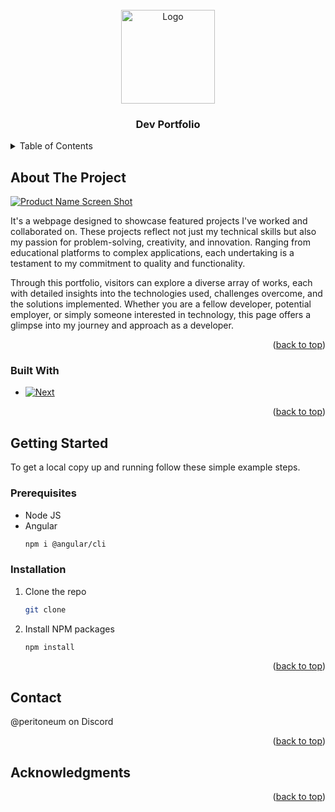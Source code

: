 <!-- PROJECT LOGO -->
<br />
<div align="center">
  <a href="#">
    <img src="https://i.imgur.com/wV2rwnO.png" alt="Logo" width="150">
  </a>

<h3 align="center">Dev Portfolio</h3>


</div>



<!-- TABLE OF CONTENTS -->
<details>
  <summary>Table of Contents</summary>
  <ol>
    <li>
      <a href="#about-the-project">About The Project</a>
      <ul>
        <li><a href="#built-with">Built With</a></li>
      </ul>
    </li>
    <li>
      <a href="#getting-started">Getting Started</a>
      <ul>
        <li><a href="#prerequisites">Prerequisites</a></li>
        <li><a href="#installation">Installation</a></li>
      </ul>
    </li>
    <li><a href="#contact">Contact</a></li>
    <li><a href="#acknowledgments">Acknowledgments</a></li>
  </ol>
</details>



<!-- ABOUT THE PROJECT -->
## About The Project

[![Product Name Screen Shot][product-screenshot]]()

It's a webpage designed to showcase featured projects I've worked and collaborated on. These projects reflect not just my technical skills but also my passion for problem-solving, creativity, and innovation. Ranging from educational platforms to complex applications, each undertaking is a testament to my commitment to quality and functionality.

Through this portfolio, visitors can explore a diverse array of works, each with detailed insights into the technologies used, challenges overcome, and the solutions implemented. Whether you are a fellow developer, potential employer, or simply someone interested in technology, this page offers a glimpse into my journey and approach as a developer.

<p align="right">(<a href="#top">back to top</a>)</p>



### Built With

* [![Next][angular-shield]][angular-url]

<p align="right">(<a href="#top">back to top</a>)</p>



<!-- GETTING STARTED -->
## Getting Started

To get a local copy up and running follow these simple example steps.

### Prerequisites

* Node JS
* Angular
  ```sh
  npm i @angular/cli
  ```

### Installation

1. Clone the repo
   ```sh
   git clone 
   ```
2. Install NPM packages
   ```sh
   npm install
   ```

<p align="right">(<a href="#top">back to top</a>)</p>


<!-- CONTACT -->
## Contact
@peritoneum on Discord

<p align="right">(<a href="#top">back to top</a>)</p>



<!-- ACKNOWLEDGMENTS -->
## Acknowledgments

<p align="right">(<a href="#top">back to top</a>)</p>



<!-- MARKDOWN LINKS & IMAGES -->
<!-- https://www.markdownguide.org/basic-syntax/#reference-style-links -->
[product-screenshot]: ../../assets/img/1.png
[angular-shield]: https://img.shields.io/badge/ANGULAR-15-black?style=for-the-badge&logo=angular
[angular-url]: https://angular.io/start
